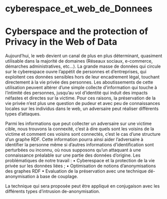 # cyberespace_et_web_de_Donnees
# Cyberspace and the protection of Privacy in the Web of Data

Aujourd’hui, le web devient un canal de plus en plus déterminant, quasiment utilisable dans la majorité de domaines (Réseaux sociaux, e-commerce, démarches administratives, etc...).
La grande masse de données qui circule sur le cyberespace ouvre l’appétit de personnes et d’entreprises, qui exploitent ces données sensibles hors de leur
encadrement légal, touchant directement à la vie privée des personnes. Les aboutissements de cette utilisation peuvent altérer d’une simple collecte d’information qui touche à l’intimité des personnes, jusqu’au vol d’identité qui induit des impacts néfastes et directes sur la victime. Pour ces raisons, la préservation de la vie privée n’est plus une question de pudeur et avec peu de connaissances locales sur les individus dans le web, un adversaire peut réaliser différents types d’attaques.

Parmi les informations que peut collecter un adversaire sur une victime cible, nous trouvons la connexité, c’est à dire quels sont les voisins de la victime et comment ces voisins sont connectés, c’est le cas d’une structure d’un graphe RDF. 
Cette information pourra ainsi aider l’adversaire à identifier la personne même si d’autres informations d’identification sont perturbées ou inconnu, où nous supposons qu’un attaquant à une connaissance préalable sur une partie des données d’origine.
Les problématiques de notre travail : 
•	Cyberespace et la protection de la vie privée sur les données liées ;
•	Optimisation de notions d’anonymisations des graphes RDF
•	Evaluation de la préservation avec une technique dé-anonymisation à base de couplage.

La technique qui sera proposée peut être appliqué en conjugaison avec les différents types d’intrusion de-anonymisation.

